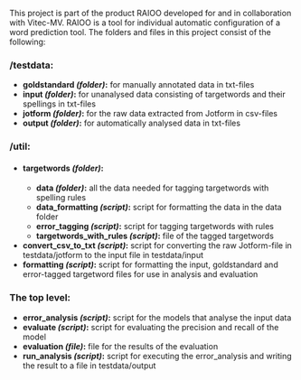 This project is part of the product RAIOO developed for and in collaboration with Vitec-MV.
RAIOO is a tool for individual automatic configuration of a word prediction tool.
The folders and files in this project consist of the following:


### /testdata:
- **goldstandard _(folder)_:** for manually annotated data in txt-files
- **input _(folder)_:** for unanalysed data consisting of targetwords and their spellings in txt-files
- **jotform _(folder)_:** for the raw data extracted from Jotform in csv-files
- **output _(folder)_:** for automatically analysed data in txt-files


### /util:
- #### **targetwords _(folder)_:**
  - **data _(folder)_:** all the data needed for tagging targetwords with spelling rules
  - **data_formatting _(script)_:** script for formatting the data in the data folder
  - **error_tagging _(script)_:** script for tagging targetwords with rules
  - **targetwords_with_rules _(script)_:** file of the tagged targetwords
- **convert_csv_to_txt _(script)_:** script for converting the raw Jotform-file in testdata/jotform to the input file in testdata/input
- **formatting _(script)_:** script for formatting the input, goldstandard and error-tagged targetword files for use in analysis and evaluation


### The top level:
- **error_analysis _(script)_:** script for the models that analyse the input data
- **evaluate _(script)_:** script for evaluating the precision and recall of the model
- **evaluation _(file)_:** file for the results of the evaluation
- **run_analysis _(script)_:** script for executing the error_analysis and writing the result to a file in testdata/output